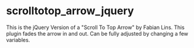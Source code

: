 # scrolltotop_arrow_jquery
This is the jQuery Version of a "Scroll To Top Arrow" by Fabian Lins. This plugin fades the arrow in and out. Can be fully adjusted by changing a few variables.
